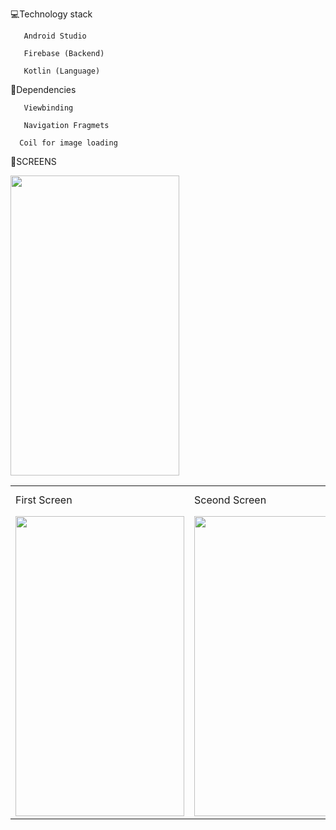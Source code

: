 💻Technology stack

       Android Studio

       Firebase (Backend)

       Kotlin (Language)
 
🔆Dependencies 

       Viewbinding

       Navigation Fragmets

      Coil for image loading

🔆SCREENS
<table>
  <tr>
    <td>First Screen</td>
     <td>Sceond Screen</td>
     <td>Thrid Screen</td>
  </tr>
  <tr>
    <td><img src="https://c8.alamy.com/comp/BFBAM5/red-rose-isolated-on-white-background-BFBAM5.jpg" width=270 height=480></td>
    <td><img src="screenshots/Screenshot_1582745125.png" width=270 height=480></td
    <td><img src="screenshots/Screenshot_1582745139.png" width=270 height=480></td>
  </tr>
 </table>


      
  

